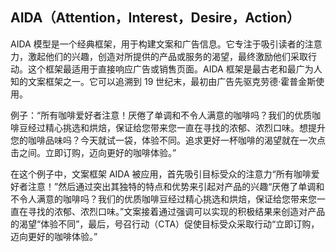 ## AIDA（Attention，Interest，Desire，Action）

AIDA 模型是一个经典框架，用于构建文案和广告信息。它专注于吸引读者的注意力，激起他们的兴趣，创造对所提供的产品或服务的渴望，最终激励他们采取行动。这个框架最适用于直接响应广告或销售页面。AIDA 框架是最古老和最广为人知的文案框架之一。它可以追溯到 19 世纪末，最初由广告先驱克劳德·霍普金斯使用。

例子：“所有咖啡爱好者注意！厌倦了单调和不令人满意的咖啡吗？我们的优质咖啡豆经过精心挑选和烘焙，保证给您带来您一直在寻找的浓郁、浓烈口味。想提升您的咖啡品味吗？今天就试一袋，体验不同。追求更好一杯咖啡的渴望就在一次点击之间。立即订购，迈向更好的咖啡体验。”

在这个例子中，文案框架 AIDA 被应用，首先吸引目标受众的注意力“所有咖啡爱好者注意！”然后通过突出其独特的特点和优势来引起对产品的兴趣“厌倦了单调和不令人满意的咖啡吗？我们的优质咖啡豆经过精心挑选和烘焙，保证给您带来您一直在寻找的浓郁、浓烈口味。”文案接着通过强调可以实现的积极结果来创造对产品的渴望“体验不同”，最后，号召行动（CTA）促使目标受众采取行动“立即订购，迈向更好的咖啡体验。”
